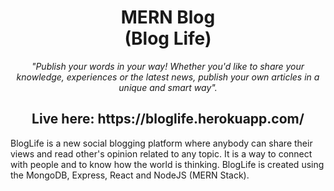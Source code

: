 
<p align="center">
  
<h1 align="center"> MERN Blog <br> (Blog Life) </h1>

<p align="center"><i>"Publish your words in your way! Whether you'd like to share your knowledge, experiences or the latest news, publish your own articles in a unique and smart way".</i><p align="center">

</p>

<h2 align="center">Live here: https://bloglife.herokuapp.com/ </h2>


BlogLife is a new social blogging platform where anybody can share their views and read other's opinion related to any topic. It is a way to connect with people and to know how the world is thinking.
BlogLife is created using the MongoDB, Express, React and NodeJS (MERN Stack).
